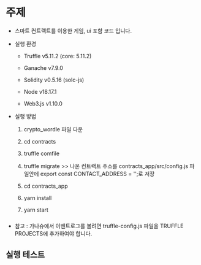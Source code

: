 # 주제
- 스마트 컨트랙트를 이용한 게임, ui 포함 코드 입니다.  

- 실행 환경
    - Truffle v5.11.2 (core: 5.11.2)

    - Ganache v7.9.0

    - Solidity v0.5.16 (solc-js)

    - Node v18.17.1

    - Web3.js v1.10.0

- 실행 방법  
    1. crypto_wordle 파일 다운

    2. cd contracts

    3. truffle comfile

    4. truffle migrate >> 나온 컨트랙트 주소를 contracts_app/src/config.js 파일안에 export const CONTACT_ADDRESS = '';로 저장

    5. cd contracts_app

    6. yarn install

    7. yarn start

###
+ 참고 : 가나슈에서 이벤트로그를 볼려면 truffle-config.js 파일을 TRUFFLE PROJECTS에 추가하여야 합니다.

## 실행 테스트
